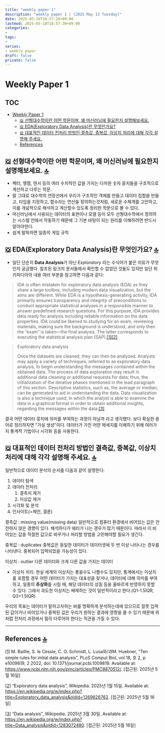 ```yaml
---
title: "weekly paper 1"
description: "weekly paper 1 | (2025 May 13 Tuesday)"
date: 2025-05-16T18:57:28+09:00
lastmod: 2025-05-18T18:57:30+09:00
categories: 
- 
tags: 
- 
series:
- weekly paper
draft: false
private: false
---
```


# Weekly Paper 1

## TOC
- [Weekly Paper 1](#weekly-paper-1)
  - [🇶 선형대수학이란 어떤 학문이며, 왜 머신러닝에 필요한지 설명해보세요.](#h2-1)
  - [🇶 EDA(Exploratory Data Analysis)란 무엇인가요?](#h2-2)
  - [🇶 대표적인 데이터 전처리 방법인 결측값, 중복값, 이상치 처리에 대해 각각 설명해 주세요.](#h2-3)
  - [References](#refs)

## 🇶 선형대수학이란 어떤 학문이며, 왜 머신러닝에 필요한지 설명해보세요. [🔝](#toc) <a id=h2-1></a>
- 벡터, 행렬, 텐서 등의 여러 수치적인 값을 가지는 다차원 숫자 뭉치들을 구조적으로 계산하고 다루는 학문.
- 말 그대로 대수학의 연장선에서 우리가 구조적인 객체를 만들고 데이터 집합을 만들고, 타입을 지정하고, 함수라는 연산을 정의하는것처럼, 새로운 수체계를 고안하고, 이를 개념적으로 해석하고 계산할수 있도록 정리한 학문으로 볼 수 있다.
- 머신러닝에서 사용되는 데이터의 표현이나 모델 등이 모두 선형대수학에서 정의하는 시스템 안에서 작동하기 때문에 그 기본 바탕이 되는 원리를 이해하려면 반드시 알아야한다.
- 쉽게 말하자면 일종의 게임 규칙

## 🇶 EDA(Exploratory Data Analysis)란 무엇인가요? [🔝](#toc) <a id=h2-2></a>
- 일단 단순히 **Data Analysis**가 아닌 *Exploratory* 라는 수식어가 붙은 이유가 무엇인지 궁금했다.
참조된 링크의 문서들에서 확인할 수 없었던 것들도 있지만 일단 위키피디아의 내용 여러 부분을 참고하면 다음과 같다:

> IDA is often mistaken for exploratory data analysis (EDA) as they share a large toolbox, including modern data visualization, but the aims are different. While EDA is a hypothesis-generating activity, IDA primarily ensures transparency and integrity of preconditions to conduct appropriate statistical analyses in a responsible manner to answer predefined research questions. For this purpose, IDA provides data ready for analysis including reliable information on the data properties. IDA could be likened to studying for an exam, reviewing materials, making sure the background is understood, and only then the “exam” is taken—the final analysis. The latter corresponds to executing the statistical analysis plan (SAP).<a id="fn1" href="#refs">[1]</a><a id="fn2" href="#refs">[2]</a>

> Exploratory data analysis
> 
> Once the datasets are cleaned, they can then be analyzed. Analysts may apply a variety of techniques, referred to as exploratory data analysis, to begin understanding the messages contained within the obtained data. The process of data exploration may result in additional data cleaning or additional requests for data; thus, the initialization of the iterative phases mentioned in the lead paragraph of this section. Descriptive statistics, such as, the average or median, can be generated to aid in understanding the data. Data visualization is also a technique used, in which the analyst is able to examine the data in a graphical format in order to obtain additional insights, regarding the messages within the data.<a id="fn3" href="#refs">[3]</a>

결국 어떤 데이터 뭉치에 의미를 부여하는 과정이 아닐까 라고 생각했다.
보다 확실한 용어로 정리하자면 "가설 생성"이다.
데이터가 가진 어떤 메세지를 이해하기 위해 여러가지 통계적 기법이나 시각화 등을 사용한다.

## 🇶 대표적인 데이터 전처리 방법인 결측값, 중복값, 이상치 처리에 대해 각각 설명해 주세요. [🔝](#toc) <a id=h2-3></a>

일반적으로 데이터 분석의 순서를 다음과 같이 설명한다:
1. 데이터 탐색
2. 데이터 전처리
    1. 결측치 제거 
    2. 이상값 제거
3. 시각화 및 분석
4. 인사이트(=제언, 결론)

결측값
: missing value(missing data)
일반적으로 컴퓨터 환경에서 비어있는 값은 안전하지 않은 경향이 있다. 해석하다가 에러가 나는 경우가 많기 때문이다.
따라서 이 비어있는 값을 적절한 값으로 바꾸거나 처리할 방법을 고민해야할 필요가 생긴다.

중복값
: duplicates
중복값은 동일한 데이터가 데이터셋에 두 번 이상 나타나는 경우를 나타낸다. 중복되어 입력되었을 가능성이 있다.

이상치
: outlier
다른 데이터와 크게 다른 값을 가지는 데이터

- 이상치 처리:
현실 세계의 이상치는 좋을수도 나쁠수도 있지만, 통계에서는 이상치를 포함할 경우 어떤 데이터가 가지는 대표성을 찾거나, 데이터에 대해 의미를 부여하고, 일종의 **추상화**를 시킬 때, 해당 데이터의 성질 등을 올바르게 반영하지 못할 수 있다. 그래서 과도한 이상치는 배제하는 것이 일반적이라고 한다.(Q1-1.5IQR, Q3+1.5IQR)

우리의 목표는 데이터가 말하고자하는 바를 명확하게 분석하는데에 있으므로 잘못 입력된 값이거나 비어있거나 중복된 값은 우리가 원하는 결과에 영향을 줄 수 있기 때문에 위처럼 전처리 과정에서 필히 다루어야 한다는 직관을 가질 수 있다.

---

## References [🔝](#toc) <a id=refs></a>

[[1]](#fn1) M. Baillie, S. le Cessie, C. O. Schmidt, L. Lusa와/과M. Huebner, “Ten simple rules for initial data analysis”, PLoS Comput Biol, vol 18, 호 2, p e1009819, 2 2022, doi: 10.1371/journal.pcbi.1009819. Available at: https://www.ncbi.nlm.nih.gov/pmc/articles/PMC8870512/. [접근된: 2025년 5월 16일]

[[2]](#fn2) “Exploratory data analysis”, Wikipedia. 2025년 1월 15일. Available at: https://en.wikipedia.org/w/index.php?title=Exploratory_data_analysis&oldid=1269626762. [접근된: 2025년 5월 16일]

[[3]](#fn3) “Data analysis”, Wikipedia. 2025년 3월 30일. Available at: https://en.wikipedia.org/w/index.php?title=Data_analysis&oldid=1283072480. [접근된: 2025년 5월 16일]
